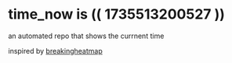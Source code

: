 # time_now is (( 1735513200527 ))

an automated repo that shows the currnent time

inspired by [breakingheatmap](https://github.com/breakingheatmap/breakingheatmap)